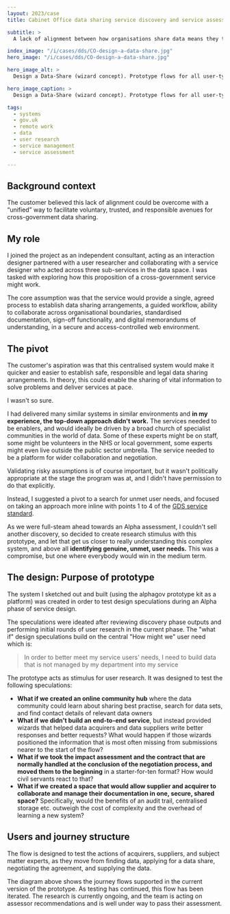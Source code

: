 ```yaml
---
layout: 2023/case
title: Cabinet Office data sharing service discovery and service assessment

subtitle: >
  A lack of alignment between how organisations share data means they typically have different approaches to sorting out technical, legal, and ethical issues. It's hard to share data and it takes forever to set up a formal agreement to share data...

index_image: "/i/cases/dds/CO-design-a-data-share.jpg"
hero_image: "/i/cases/dds/CO-design-a-data-share.jpg"

hero_image_alt: >
  Design a Data-Share (wizard concept). Prototype flows for all user-types.

hero_image_caption: >
  Design a Data-Share (wizard concept). Prototype flows for all user-types.

tags: 
  - systems
  - gov.uk
  - remote work
  - data
  - user research
  - service management
  - service assessment

---
```


## Background context

The customer believed this lack of alignment could be overcome with a “unified” way to facilitate voluntary, trusted, and responsible avenues for cross-government data sharing. 


## My role

I joined the project as an independent consultant, acting as an interaction designer partnered with a user researcher and collaborating with a service designer who acted across three sub-services in the data space. I was tasked with exploring how this proposition of a cross-government service might work. 

The core assumption was that the service would provide a single, agreed process to establish data sharing arrangements, a guided workflow, ability to collaborate across organisational boundaries, standardised documentation, sign-off functionality, and digital memorandums of understanding, in a secure and access-controlled web environment.


## The pivot

The customer's aspiration was that this centralised system would make it quicker and easier to establish safe, responsible and legal data sharing arrangements. In theory, this could enable the sharing of vital information to solve problems and deliver services at pace.

I wasn't so sure. 

I had delivered many similar systems in similar environments and **in my experience, the top-down approach didn't work.** The services needed to be enablers, and would ideally be driven by a broad church of specialist communities in the world of data. Some of these experts might be on staff, some might be volunteers in the NHS or local government, some experts might even live outside the public sector umbrella. The service needed to be a platform for wider collaboration and negotiation.

Validating risky assumptions is of course important, but it wasn't politically appropriate at the stage the program was at, and I didn't have permission to do that explicitly.

Instead, I suggested a pivot to a search for unmet user needs, and focused on taking an approach more inline with points 1 to 4 of the [GDS service standard](https://www.gov.uk/service-manual/service-standard).

As we were full-steam ahead towards an Alpha assessment, I couldn't sell another discovery, so decided to create research stimulus with this prototype, and let that get us closer to really understanding this complex system, and above all **identifying genuine, unmet, user needs.** This was a compromise, but one where everybody would win in the medium term.


## The design: Purpose of prototype

The system I sketched out and built (using the alphagov prototype kit as a platform) was created in order to test design speculations during an Alpha phase of service design. 

The speculations were ideated after reviewing discovery phase outputs and performing initial rounds of user research in the current phase. The "what if" design speculations build on the central "How might we" user need which is:

>
> In order to better meet my service users' needs, 
> I need to build data that is not managed by my department into my service
>

The prototype acts as stimulus for user research. It was designed to test the following speculations:

- **What if we created an online community hub** where the data community could learn about sharing best practise, search for data sets, and find contact details of relevant data owners
- **What if we didn't build an end-to-end service**, but instead provided wizards that helped data acquirers and data suppliers write better responses and better requests? What would happen if those wizards positioned the information that is most often missing from submissions nearer to the start of the flow?
- **What if we took the impact assessment and the contract that are normally handled at the conclusion of the negotiation process, and moved them to the beginning** in a starter-for-ten format? How would civil servants react to that?
- **What if we created a space that would allow supplier and acquirer to collaborate and manage their documentation in one, secure, shared space?** Specifically, would the benefits of an audit trail, centralised storage etc. outweigh the cost of complexity and the overhead of learning a new system?


## Users and journey structure

The flow is designed to test the actions of acquirers, suppliers, and subject matter experts, as they move from finding data, applying for a data share, negotiating the agreement, and supplying the data. 

The diagram above shows the journey flows supported in the current version of the prototype. As testing has continued, this flow has been iterated. The research is currently ongoing, and the team is acting on assessor recommendations and is well under way to pass their assessment.


